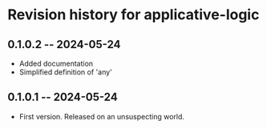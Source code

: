 # Revision history for applicative-logic

## 0.1.0.2 -- 2024-05-24

* Added documentation
* Simplified definition of 'any'

## 0.1.0.1 -- 2024-05-24

* First version. Released on an unsuspecting world.

